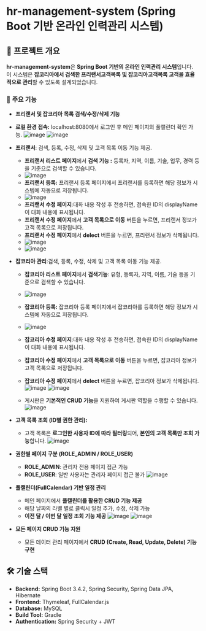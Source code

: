 # hr-management-system (Spring Boot 기반 온라인 인력관리 시스템)

## 📌 프로젝트 개요
**hr-management-system**은 **Spring Boot 기반의 온라인 인력관리 시스템**입니다.  
이 시스템은 **잡코리아에서 검색한 프리랜서고객목록 및 잡코리아고객목록 고객을 효율적으로 관리**할 수 있도록 설계되었습니다.

### 🏢 **주요 기능**

- **프리랜서 및 잡코리아 목록 검색/수정/삭제 기능**
 
- **로컬 환경 접속:** localhost:8080에서 로그인 후 메인 페이지의 풀캘린더 확인 가능.
 ![image](https://github.com/user-attachments/assets/fff1b3f4-6f14-49dc-8baf-f02a39ad6dec)
![image](https://github.com/user-attachments/assets/3c581d2e-17d7-4563-838c-2f7f3e4bb40f)


- **프리랜서**: 검색, 등록, 수정, 삭제 및 고객 목록 이동 기능 제공.
  - **프리랜서 리스트 페이지**에서 **검색 기능 :** 등록자, 지역, 이름, 기술, 업무, 경력 등을 기준으로 검색할 수 있습니다.
   - ![image](https://github.com/user-attachments/assets/a7744c8c-e133-4562-b7bf-29c2e1c9cc21)
  - **프리랜서 등록:** 프리랜서 등록 페이지에서 프리랜서를 등록하면 해당 정보가 시스템에 자동으로 저장됩니다.
   - ![image](https://github.com/user-attachments/assets/be63ecfb-6383-43a6-917c-2e115c0114b2)
  - **프리랜서 수정 페이지**:대화 내용 작성 후 전송하면, 접속한 ID의 displayName이 대화 내용에 표시됩니다.
   - **프리랜서 수정 페이지**에서 **고객 목록으로 이동** 버튼을 누르면, 프리랜서 정보가 고객 목록으로 저장됩니다.
   - **프리랜서 수정 페이지**에서 **delect** 버튼을 누르면, 프리랜서 정보가 삭제됩니다.
   - ![image](https://github.com/user-attachments/assets/39188348-5c62-4f93-bc3c-a17a9da89f2d)
   - ![image](https://github.com/user-attachments/assets/407befc8-9927-4b69-a10c-8b5ac5de7db3)
  
  
 
- **잡코리아 관리**:검색, 등록, 수정, 삭제 및 고객 목록 이동 기능 제공.
  - **잡코리아 리스트 페이지**에서 **검색기능**: 유형, 등록자, 지역, 이름, 기술 등을 기준으로 검색할 수 있습니다.
  - ![image](https://github.com/user-attachments/assets/db3a5f81-fad6-4c7a-99e5-15cfbe155ee5)

  - **잡코리아 등록:** 잡코리아 등록 페이지에서 잡코리아를 등록하면 해당 정보가 시스템에 자동으로 저장됩니다.
  - ![image](https://github.com/user-attachments/assets/0c809c48-bf1c-4044-bb04-d118d2fd9fa5)

  - **잡코리아 수정 페이지**:대화 내용 작성 후 전송하면, 접속한 ID의 displayName이 대화 내용에 표시됩니다.  
  - **잡코리아 수정 페이지**에서 **고객 목록으로 이동** 버튼을 누르면, 잡코리아 정보가 고객 목록으로 저장됩니다.
  - **잡코리아 수정 페이지**에서 **delect** 버튼을 누르면, 잡코리아 정보가 삭제됩니다.
    ![image](https://github.com/user-attachments/assets/abd58aed-fb7a-4522-932b-33b48826d393)
    ![image](https://github.com/user-attachments/assets/b9426e6a-4edd-41b3-96c6-ed77eaf8c999)

  - 게시판은 **기본적인 CRUD 기능**을 지원하여 게시판 역할을 수행할 수 있습니다.
    ![image](https://github.com/user-attachments/assets/153e94f4-e115-46b8-9b36-687a10a4d4ab)

- **고객 목록 조회 (ID별 권한 관리):**  
  - 고객 목록은 **로그인한 사용자 ID에 따라 필터링**되어, **본인의 고객 목록만 조회 가능**합니다.
    ![image](https://github.com/user-attachments/assets/ecbe5706-9b54-4026-bc36-838409d43923)

- **권한별 페이지 구분 (ROLE_ADMIN / ROLE_USER)**  
  - **ROLE_ADMIN**: 관리자 전용 페이지 접근 가능  
  - **ROLE_USER**: 일반 사용자는 관리자 페이지 접근 불가
   ![image](https://github.com/user-attachments/assets/82af6be8-1f7e-44dd-a276-962f757033e9)

- **풀캘린더(FullCalendar) 기반 일정 관리**  
  - 메인 페이지에서 **풀캘린더를 활용한 CRUD 기능 제공**  
  - 해당 날짜의 라벨 별로 클릭시 일정 추가, 수정, 삭제 가능  
  - **이전 달 / 이번 달 일정 조회 기능 제공**
    ![image](https://github.com/user-attachments/assets/028c4674-adb0-4260-b60d-bfde96ee25f3)
    ![image](https://github.com/user-attachments/assets/8e3d1e10-3982-4264-a18c-4c2663082754)


- **모든 페이지 CRUD 기능 지원**  
  - 모든 데이터 관리 페이지에서 **CRUD (Create, Read, Update, Delete) 기능 구현**  

## 🛠 기술 스택
- **Backend:** Spring Boot 3.4.2, Spring Security, Spring Data JPA, Hibernate
- **Frontend:** Thymeleaf, FullCalendar.js
- **Database:** MySQL
- **Build Tool:** Gradle
- **Authentication:** Spring Security + JWT
